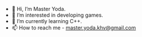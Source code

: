 - 👋 Hi, I’m Master Yoda.
- 👀 I’m interested in developing games.
- 🌱 I’m currently learning C++.
- 📫 How to reach me - master.yoda.khv@gmail.com

<!---
vvlancetov/vvlancetov is a ✨ special ✨ repository because its `README.md` (this file) appears on your GitHub profile.
You can click the Preview link to take a look at your changes.
--->
